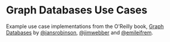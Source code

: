 Graph Databases Use Cases
=========================

Example use case implementations from the O'Reilly book, [Graph Databases](http://graphdatabases.com/) by [@iansrobinson](http://twitter.com/iansrobinson), [@jimwebber](http://twitter.com/jimwebber) and [@emileifrem](http://twitter.com/emileifrem).